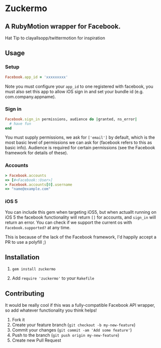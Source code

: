 # Zuckermo
## A RubyMotion wrapper for Facebook.

Hat Tip to clayallsopp/twittermotion for inspiration

## Usage

### Setup

```ruby
Facebook.app_id = 'xxxxxxxxx'
```

Note you must configure your `app_id` to one registered with facebook, you must also
set this app to allow iOS sign in and set your bundle id (e.g. com.company.appname).

### Sign in

```ruby
Facebook.sign_in permissions, audience do |granted, ns_error|
  # have fun
end
```

You must supply permissions, we ask for `['email']` by default, which is the most basic
level of permissions we can ask for (facebook refers to this as basic info). Audience is
required for certain permissions (see the Facebook framework for details of these).

### Accounts

```ruby
> Facebook.accounts
=> [#<Facebook::User>]
> Facebook.accounts[0].username
=> "name@example.com"
```

### iOS 5

You can include this gem when targeting iOS5, but when actuallt running on iOS 5 the
facebook functionality will return `[]` for accounts, and `sign_in` will return an error.
You can check if we support the current os with `Facebook.supported?` at any time.

This is because  of the lack of the Facebook framework, I'd happily accept a PR to use
a polyfill ;)

## Installation

1. `gem install zuckermo`

2. Add `require 'zuckermo'` to your `Rakefile`

## Contributing

It would be really cool if this was a fully-compatible Facebook API wrapper, so add whatever functionality you think helps!

1. Fork it
2. Create your feature branch (`git checkout -b my-new-feature`)
3. Commit your changes (`git commit -am 'Add some feature'`)
4. Push to the branch (`git push origin my-new-feature`)
5. Create new Pull Request

